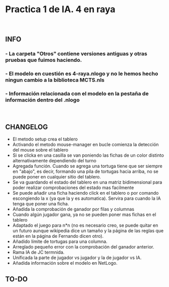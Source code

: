 # Practica 1 de IA. 4 en raya
 
## INFO
### - La carpeta "Otros" contiene versiones antiguas y otras pruebas que fuimos haciendo. 
### - El modelo en cuestión es 4-raya.nlogo y no le hemos hecho ningun cambio a la biblioteca MCTS.nls
### - Información relacionada con el modelo en la pestaña de información dentro del .nlogo
 
## CHANGELOG

- El metodo setup crea el tablero
- Activando el metodo mouse-manager en bucle comienza la detección del mouse sobre el tablero
- Si se clicka en una casilla se van poniendo las fichas de un color distinto alternativamente dependiendo del turno
- Agregada función. Cuando se agrega una tortuga tiene que ser siempre en "abajo", es decir, formando una pila de tortugas hacia arriba, no se puede poner en cualquier sitio del tablero.
- Se va guardando el estado del tablero en una matriz bidimensional para poder realizar comprobaciones del estado mas facilmente
- Se puede añadir una ficha haciendo click en el tablero o por comando escongiendo la x (ya que la y es automatica). Servira para cuando la IA tenga que poner una ficha.
- Añadida la comprobación de ganador por filas y columnas
- Cuando algún jugador gana, ya no se pueden poner mas fichas en el tablero
- Adaptado el juego para n*n (no es necesario creo, se puede quitar en un futuro aunque wikipedia dice un tamaño y la página 
  de las reglas que están en la página de Fernando dicen otro).
- Añadido límite de tortugas para una columna.
- Arreglado pequeño error con la comprobación del ganador anterior.
- Rama IA de JC termnida.
- Unificada la parte de jugador vs jugador y la de jugador vs IA.
- Añadida información sobre el modelo en NetLogo.

## TO-DO
